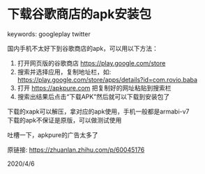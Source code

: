 # 下载谷歌商店的apk安装包

keywords: googleplay twitter  

国内手机不太好下到谷歌商店的apk，可以用以下方法：  
1. 打开网页版的谷歌商店 https://play.google.com/store
2. 搜索并选择应用，复制地址栏，如: https://play.google.com/store/apps/details?id=com.rovio.baba
3. 打开 https://apkpure.com 把复制好的网址粘贴到搜索栏
4. 搜索出结果后点击“下载APK”然后就可以下载到安装包了

下载的xapk可以解压，拿对应的apk使用，手机一般都是armabi-v7  
下载的apk不保证是原版，可以做测试使用  

吐槽一下，apkpure的广告太多了  

原链接: https://zhuanlan.zhihu.com/p/60045176  


2020/4/6  
